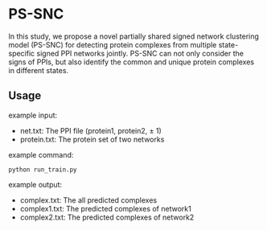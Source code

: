 # PS-SNC

In this study, we propose a novel partially shared signed network clustering model (PS-SNC) for detecting protein complexes from multiple state-specific signed PPI networks jointly. PS-SNC can not only consider the signs of PPIs, but also identify the common and unique protein complexes in different states. 

## Usage

example input:
- net.txt: The PPI file (protein1, protein2, $\pm$ 1)
- protein.txt: The protein set of two networks

example command:
```
python run_train.py 
```

example output:
- complex.txt: The all predicted complexes
- complex1.txt: The predicted complexes of network1
- complex2.txt: The predicted complexes of network2
  

